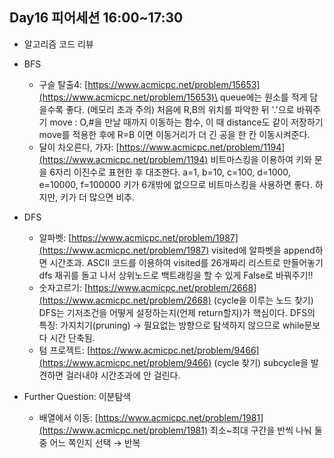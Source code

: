## Day16 피어세션 16:00~17:30

- 알고리즘 코드 리뷰
- BFS
    - 구슬 탈출4: [https://www.acmicpc.net/problem/15653](https://www.acmicpc.net/problem/15653)\
    queue에는 원소를 적게 담을수록 좋다. (메모리 초과 주의)
    처음에 R,B의 위치를 파악한 뒤 '.'으로 바꿔주기
    move : O,#을 만날 때까지 이동하는 함수, 이 때 distance도 같이 저장하기
    move를 적용한 후에 R=B 이면 이동거리가 더 긴 공을 한 칸 이동시켜준다.
    - 달이 차오른다, 가자: [https://www.acmicpc.net/problem/1194](https://www.acmicpc.net/problem/1194)
    비트마스킹을 이용하여 키와 문을 6자리 이진수로 표현한 후 대조한다.
    a=1, b=10, c=100, d=1000, e=10000, f=100000
    키가 6개밖에 없으므로 비트마스킹을 사용하면 좋다. 하지만, 키가 더 많으면 비추.

- DFS
    - 알파벳: [https://www.acmicpc.net/problem/1987](https://www.acmicpc.net/problem/1987)
    visited에 알파벳을 append하면 시간초과.
    ASCII 코드를 이용하여 visited를 26개짜리 리스트로 만들어놓기
    dfs 재귀를 돌고 나서 상위노드로 백트래킹을 할 수 있게 False로 바꿔주기!!
    - 숫자고르기: [https://www.acmicpc.net/problem/2668](https://www.acmicpc.net/problem/2668) (cycle을 이루는 노드 찾기)
    DFS는 기저조건을 어떻게 설정하는지(언제 return할지)가 핵심이다.
    DFS의 특징: 가지치기(pruning) → 필요없는 방향으로 탐색하지 않으므로 while문보다 시간 단축됨.
    - 텀 프로젝트: [https://www.acmicpc.net/problem/9466](https://www.acmicpc.net/problem/9466) (cycle 찾기)
    subcycle을 발견하면 걸러내야 시간초과에 안 걸린다.

- Further Question: 이분탐색
    - 배열에서 이동: [https://www.acmicpc.net/problem/1981](https://www.acmicpc.net/problem/1981)
    최소~최대 구간을 반씩 나눠 둘 중 어느 쪽인지 선택 → 반복
